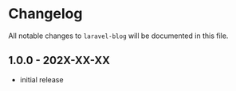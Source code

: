 # Changelog

All notable changes to `laravel-blog` will be documented in this file.

## 1.0.0 - 202X-XX-XX

- initial release
